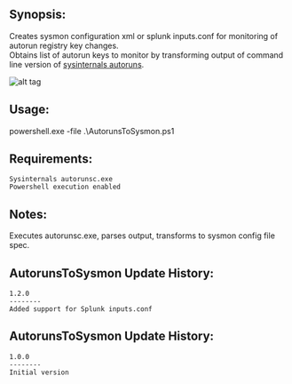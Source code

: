 
Synopsis:
-----------------------------------
Creates sysmon configuration xml or splunk inputs.conf for monitoring of autorun registry key changes.  
Obtains list of autorun keys to monitor by transforming output of command line version of [sysinternals autoruns](https://technet.microsoft.com/en-us/sysinternals/bb963902). 

![alt tag](http://url/to/capture.jpg)

Usage:  
-----------------------------------
powershell.exe -file .\AutorunsToSysmon.ps1

Requirements:
-----------------------------------

	Sysinternals autorunsc.exe
	Powershell execution enabled

Notes:
-----------------------------------
Executes autorunsc.exe, parses output, transforms to sysmon config file spec.

AutorunsToSysmon Update History:
-----------------------------------

	1.2.0
	--------
	Added support for Splunk inputs.conf
	

AutorunsToSysmon Update History:
-----------------------------------

	1.0.0
	--------
	Initial version
